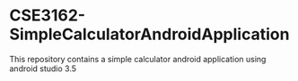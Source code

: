 # CSE3162-SimpleCalculatorAndroidApplication
This repository contains a simple calculator android application using android studio 3.5
